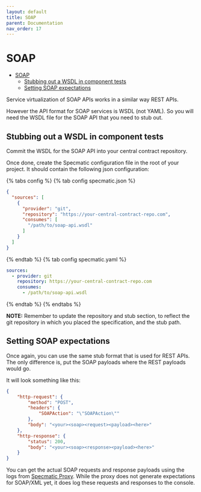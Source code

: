 ```yaml
---
layout: default
title: SOAP
parent: Documentation
nav_order: 17
---
```

SOAP
====

- [SOAP](#soap)
  - [Stubbing out a WSDL in component tests](#stubbing-out-a-wsdl-in-component-tests)
  - [Setting SOAP expectations](#setting-soap-expectations)

Service virtualization of SOAP APIs works in a similar way REST APIs.

However the API format for SOAP services is WSDL (not YAML). So you will need the WSDL file for the SOAP API that you need to stub out.

## Stubbing out a WSDL in component tests

Commit the WSDL for the SOAP API into your central contract repository.

Once done, create the Specmatic configuration file in the root of your project. It should contain the following json configuration:

{% tabs config %}
{% tab config specmatic.json %}
```json
{
  "sources": [
    {
      "provider": "git",
      "repository": "https://your-central-contract-repo.com",
      "consumes": [
        "/path/to/soap-api.wsdl"
      ]
    }
  ]
}
```
{% endtab %}
{% tab config specmatic.yaml %}
```yaml
sources:
  - provider: git
    repository: https://your-central-contract-repo.com
    consumes:
      - /path/to/soap-api.wsdl
```
{% endtab %}
{% endtabs %}

**NOTE:** Remember to update the repository and stub section, to reflect the git repository in which you placed the specification, and the stub path.

## Setting SOAP expectations

Once again, you can use the same stub format that is used for REST APIs. The only difference is, put the SOAP payloads where the REST payloads would go.

It will look something like this:

```json
{
    "http-request": {
        "method": "POST",
        "headers": {
            "SOAPAction": "\"SOAPAction\""
        },
        "body": "<your><soap><request><payload><here>"
    },
    "http-response": {
        "status": 200,
        "body": "<your><soap><response><payload><here>"
    }
}
```

You can get the actual SOAP requests and response payloads using the logs from [Specmatic Proxy](/documentation/authoring_contracts.html). While the proxy does not generate expectations for SOAP/XML yet, it does log these requests and responses to the console.
